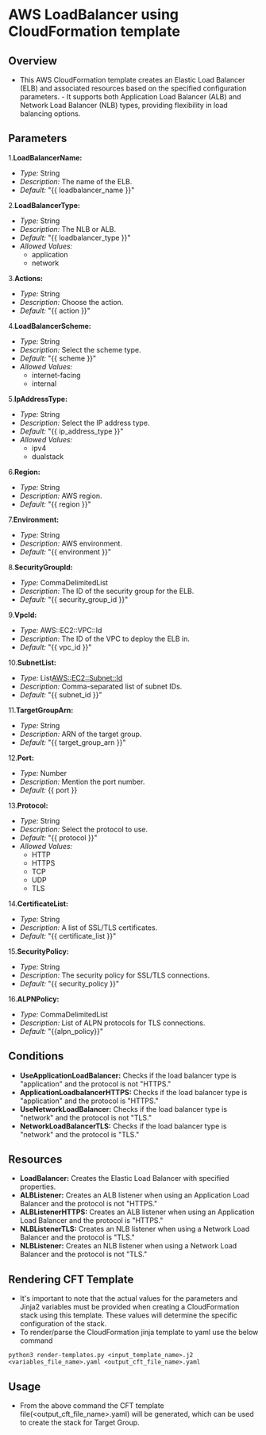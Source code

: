 # AWS LoadBalancer using CloudFormation template

## Overview
- This AWS CloudFormation template creates an Elastic Load Balancer (ELB) and associated resources based on the specified configuration parameters. - It supports both Application Load Balancer (ALB) and Network Load Balancer (NLB) types, providing flexibility in load balancing options.

## Parameters

1.**LoadBalancerName:**
  - *Type:* String
  - *Description:* The name of the ELB.
  - *Default:* "{{ loadbalancer_name }}"

2.**LoadBalancerType:**
  - *Type:* String
  - *Description:* The NLB or ALB.
  - *Default:* "{{ loadbalancer_type }}"
  - *Allowed Values:*
    - application
    - network

3.**Actions:**
  - *Type:* String
  - *Description:* Choose the action.
  - *Default:* "{{ action }}"

4.**LoadBalancerScheme:**
  - *Type:* String
  - *Description:* Select the scheme type.
  - *Default:* "{{ scheme }}"
  - *Allowed Values:*
    - internet-facing
    - internal

5.**IpAddressType:**
  - *Type:* String
  - *Description:* Select the IP address type.
  - *Default:* "{{ ip_address_type }}"
  - *Allowed Values:*
    - ipv4
    - dualstack

6.**Region:**
  - *Type:* String
  - *Description:* AWS region.
  - *Default:* "{{ region }}"

7.**Environment:**
  - *Type:* String
  - *Description:* AWS environment.
  - *Default:* "{{ environment }}"

8.**SecurityGroupId:**
  - *Type:* CommaDelimitedList
  - *Description:* The ID of the security group for the ELB.
  - *Default:* "{{ security_group_id }}"

9.**VpcId:**
  - *Type:* AWS::EC2::VPC::Id
  - *Description:* The ID of the VPC to deploy the ELB in.
  - *Default:* "{{ vpc_id }}"

10.**SubnetList:**
  - *Type:* List<AWS::EC2::Subnet::Id>
  - *Description:* Comma-separated list of subnet IDs.
  - *Default:* "{{ subnet_id }}"

11.**TargetGroupArn:**
  - *Type:* String
  - *Description:* ARN of the target group.
  - *Default:* "{{ target_group_arn }}"

12.**Port:**
  - *Type:* Number
  - *Description:* Mention the port number.
  - *Default:* {{ port }}

13.**Protocol:**
  - *Type:* String
  - *Description:* Select the protocol to use.
  - *Default:* "{{ protocol }}"
  - *Allowed Values:*
    - HTTP
    - HTTPS
    - TCP
    - UDP
    - TLS

14.**CertificateList:**
  - *Type:* String
  - *Description:* A list of SSL/TLS certificates.
  - *Default:* "{{ certificate_list }}"

15.**SecurityPolicy:**
  - *Type:* String
  - *Description:* The security policy for SSL/TLS connections.
  - *Default:* "{{ security_policy }}"

16.**ALPNPolicy:**
  - *Type:* CommaDelimitedList
  - *Description:* List of ALPN protocols for TLS connections.
  - *Default:* "{{alpn_policy}}"


## Conditions
- **UseApplicationLoadBalancer:** Checks if the load balancer type is "application" and the protocol is not "HTTPS."
- **ApplicationLoadbalancerHTTPS:** Checks if the load balancer type is "application" and the protocol is "HTTPS."
- **UseNetworkLoadBalancer:** Checks if the load balancer type is "network" and the protocol is not "TLS."
- **NetworkLoadBalancerTLS:** Checks if the load balancer type is "network" and the protocol is "TLS."

## Resources
- **LoadBalancer:** Creates the Elastic Load Balancer with specified properties.
- **ALBListener:** Creates an ALB listener when using an Application Load Balancer and the protocol is not "HTTPS."
- **ALBListenerHTTPS:** Creates an ALB listener when using an Application Load Balancer and the protocol is "HTTPS."
- **NLBListenerTLS:** Creates an NLB listener when using a Network Load Balancer and the protocol is "TLS."
- **NLBListener:** Creates an NLB listener when using a Network Load Balancer and the protocol is not "TLS."

## Rendering CFT Template
- It's important to note that the actual values for the parameters and Jinja2 variables must be provided when creating a CloudFormation stack using this template. These values will determine the specific configuration of the stack.
- To render/parse the CloudFormation jinja template to yaml use the below command
```
python3 render-templates.py <input_template_name>.j2 <variables_file_name>.yaml <output_cft_file_name>.yaml
```

## Usage
- From the above command the CFT template file(<output_cft_file_name>.yaml) will be generated, which can be used to create the stack for Target Group.

